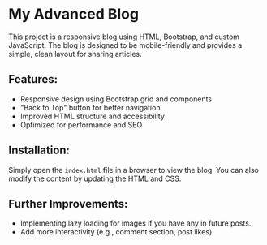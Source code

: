# My Advanced Blog

This project is a responsive blog using HTML, Bootstrap, and custom JavaScript. The blog is designed to be mobile-friendly and provides a simple, clean layout for sharing articles.

## Features:

- Responsive design using Bootstrap grid and components
- "Back to Top" button for better navigation
- Improved HTML structure and accessibility
- Optimized for performance and SEO

## Installation:

Simply open the `index.html` file in a browser to view the blog. You can also modify the content by updating the HTML and CSS.


## Further Improvements:
- Implementing lazy loading for images if you have any in future posts.
- Add more interactivity (e.g., comment section, post likes).